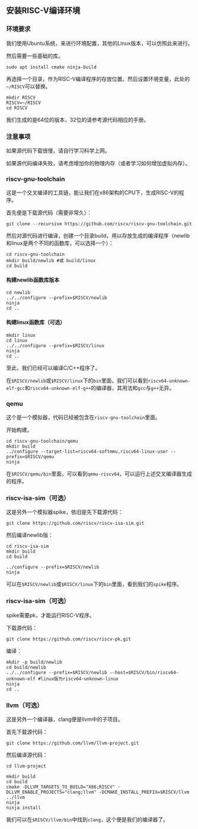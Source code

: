 ## 安装RISC-V编译环境

### 环境要求

我们使用Ubuntu系统，来进行环境配置，其他的Linux版本，可以仿照此来进行。

然后需要一些基础的库。

`sudo apt install cmake ninja-build`

再选择一个目录，作为RISC-V编译程序的存放位置。然后设置环境变量，此处的`~/RISCV`可以替换。

```shell
mkdir RISCV
RISCV=~/RISCV
cd RISCV
```

我们生成的是64位的版本，32位的请参考源代码相应的手册。

### 注意事项

如果源代码下载很慢，请自行学习科学上网。

如果源代码编译失败，请考虑增加你的物理内存（或者学习如何增加虚拟内存）。

### riscv-gnu-toolchain

这是一个交叉编译的工具链，能让我们在x86架构的CPU下，生成RISC-V的程序。

首先便是下载源代码（需要非常久）：

```shell
git clone --recursive https://github.com/riscv/riscv-gnu-toolchain.git
```

然后对源代码进行编译，创建一个目录build，用以存放生成的编译程序（newlib和linux是两个不同的函数库，可以选择一个）：

```shell
cd riscv-gnu-toolchain
mkdir build/newlib #或 build/linux
cd build
```

#### 构建newlib函数库版本

```shell
cd newlib
../../configure --prefix=$RISCV/newlib
ninja
cd ..
```

#### 构建linux函数库（可选）

```shell
mkdir linux
cd linux
../../configure --prefix=$RISCV/linux
ninja
cd ..
```

至此，我们已经可以编译C/C++程序了。

在`$RISCV/newlib`或`$RISCV/linux`下的`bin`里面，我们可以看到`riscv64-unknown-elf-gcc`和`riscv64-unknown-elf-g++`的编译器，其用法和`gcc`与`g++`无异。

### qemu

这个是一个模拟器，代码已经被包含在`riscv-gnu-toolchain`里面。

开始构建。

```shell
cd riscv-gnu-toolchain/qemu
mkdir build
../configure --target-list=riscv64-softmmu,riscv64-linux-user --prefix=$RISCV/qemu
ninja
```

在`$RISCV/qemu/bin`里面，可以看到`qemu-riscv64`，可以运行上述交叉编译器生成的程序。

### riscv-isa-sim（可选）

这是另外一个模拟器spike，依旧是先下载源代码：

```shell
git clone https://github.com/riscv/riscv-isa-sim.git
```

然后编译newlib版：

```shell
cd riscv-isa-sim
mkdir build
cd build

../configure --prefix=$RISCV/newlib
ninja
```

可以在`$RISCV/newlib`或`$RISCV/linux`下的`bin`里面，看到我们的`spike`程序。

### riscv-isa-sim（可选）

spike需要pk，才能运行RISC-V程序。

下载源代码：

```shell
git clone https://github.com/riscv/riscv-pk.git
```

编译：

```shell
mkdir -p build/newlib
cd build/newlib
../../configure --prefix=$RISCV/newlib --host=$RISCV/bin/riscv64-unknown-elf #linux版为riscv64-unknown-linux
ninja
cd ..
```

### llvm（可选）

这是另外一个编译器，clang便是llvm中的子项目。

首先下载源代码：

```shell
git clone https://github.com/llvm/llvm-project.git
```

然后编译源代码：

```shell
cd llvm-project

mkdir build
cd build
cmake -DLLVM_TARGETS_TO_BUILD="X86;RISCV" -DLLVM_ENABLE_PROJECTS="clang;llvm" -DCMAKE_INSTALL_PREFIX=$RISCV/llvm ../llvm
ninja
ninja install
```

我们可以在`$RISCV/llvm/bin`中找到`clang`，这个便是我们的编译器了。
